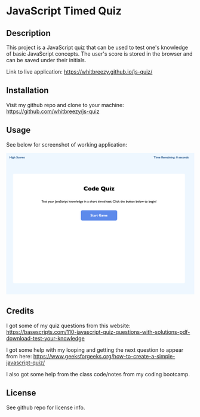 # JavaScript Timed Quiz

## Description

This project is a JavaScript quiz that can be used to test one's knowledge of basic JavaScript concepts. The user's score is stored in the browser and can be saved under their initials.

Link to live application: https://whitbreezy.github.io/js-quiz/

## Installation

Visit my github repo and clone to your machine:
https://github.com/whitbreezy/js-quiz


## Usage

See below for screenshot of working application:

![screenshot of application](./assets/app-screenshot.png)

## Credits

I got some of my quiz questions from this website: https://basescripts.com/110-javascript-quiz-questions-with-solutions-pdf-download-test-your-knowledge

I got some help with my looping and getting the next question to appear from here:
https://www.geeksforgeeks.org/how-to-create-a-simple-javascript-quiz/

I also got some help from the class code/notes from my coding bootcamp.


## License

See github repo for license info.


